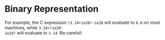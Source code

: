 # Binary Representation

For example, the C expression <code>(3.14+1e20)-1e20</code> will evaluate to <code>0.0</code> on most machines, while <code>3.14+(1e20- 1e20)</code> will evaluate to <code>3.14</code>. Be careful!
